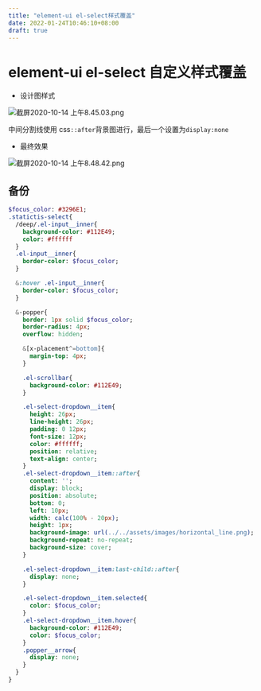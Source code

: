 ```yaml
---
title: "element-ui el-select样式覆盖"
date: 2022-01-24T10:46:10+08:00
draft: true
---
```


# element-ui el-select 自定义样式覆盖

- 设计图样式

![截屏2020-10-14 上午8.45.03.png](https://img-blog.csdnimg.cn/img_convert/57a09b20c225ae0a721d5dbad1e48222.png)

中间分割线使用 css`::after`背景图进行，最后一个设置为`display:none`

- 最终效果

![截屏2020-10-14 上午8.48.42.png](https://img-blog.csdnimg.cn/img_convert/b92f010898e33a5f4f44ff80481cea2a.png)

## 备份

```sass
$focus_color: #3296E1;
.statictis-select{
  /deep/.el-input__inner{
    background-color: #112E49;
    color: #ffffff
  }
  .el-input__inner{
    border-color: $focus_color;
  }

  &:hover .el-input__inner{
    border-color: $focus_color;
  }

  &-popper{
    border: 1px solid $focus_color;
    border-radius: 4px;
    overflow: hidden;

    &[x-placement^=bottom]{
      margin-top: 4px;
    }

    .el-scrollbar{
      background-color: #112E49;
    }

    .el-select-dropdown__item{
      height: 26px;
      line-height: 26px;
      padding: 0 12px;
      font-size: 12px;
      color: #ffffff;
      position: relative;
      text-align: center;
    }
    .el-select-dropdown__item::after{
      content: '';
      display: block;
      position: absolute;
      bottom: 0;
      left: 10px;
      width: calc(100% - 20px);
      height: 1px;
      background-image: url(../../assets/images/horizontal_line.png);
      background-repeat: no-repeat;
      background-size: cover;
    }

    .el-select-dropdown__item:last-child::after{
      display: none;
    }

    .el-select-dropdown__item.selected{
      color: $focus_color;
    }
    .el-select-dropdown__item.hover{
      background-color: #112E49;
      color: $focus_color;
    }
    .popper__arrow{
      display: none;
    }
  }
}
```
